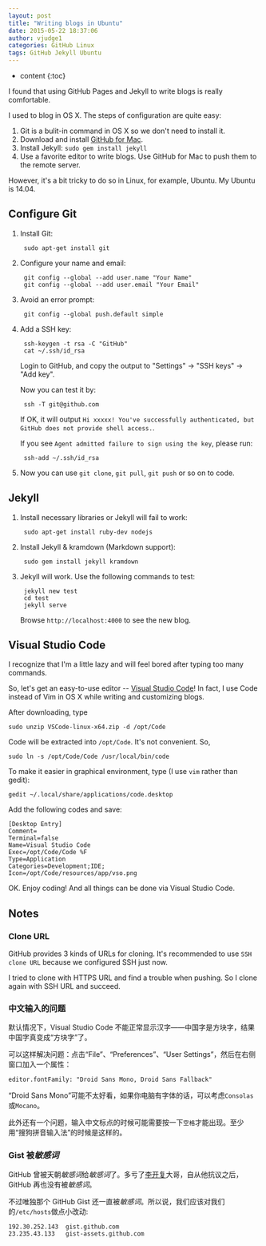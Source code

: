 ```yaml
---
layout: post
title: "Writing blogs in Ubuntu"
date: 2015-05-22 18:37:06
author: vjudge1
categories: GitHub Linux
tags: GitHub Jekyll Ubuntu
---
```


* content
{:toc}

I found that using GitHub Pages and Jekyll to write blogs is really comfortable.

I used to blog in OS X. The steps of configuration are quite easy:

1. Git is a bulit-in command in OS X so we don't need to install it.
2. Download and install [GitHub for Mac](https://mac.github.com).
3. Install Jekyll: `sudo gem install jekyll`
4. Use a favorite editor to write blogs. Use GitHub for Mac to push them to the remote server.

However, it's a bit tricky to do so in Linux, for example, Ubuntu. My Ubuntu is 14.04.





## Configure Git

1. Install Git:

		sudo apt-get install git

2. Configure your name and email:

		git config --global --add user.name "Your Name"
		git config --global --add user.email "Your Email"

3. Avoid an error prompt:

		git config --global push.default simple

4. Add a SSH key:

		ssh-keygen -t rsa -C "GitHub"
		cat ~/.ssh/id_rsa

	Login to GitHub, and copy the output to "Settings" -> "SSH keys" -> "Add key".

	Now you can test it by:

		ssh -T git@github.com

	If OK, it will output `Hi xxxxx! You've successfully authenticated, but GitHub does not provide shell access.`.

	If you see `Agent admitted failure to sign using the key`, please run:

		ssh-add ~/.ssh/id_rsa

5. Now you can use `git clone`, `git pull`, `git push` or so on to code.

## Jekyll

1. Install necessary libraries or Jekyll will fail to work:

		sudo apt-get install ruby-dev nodejs

2. Install Jekyll & kramdown (Markdown support):

		sudo gem install jekyll kramdown

3. Jekyll will work. Use the following commands to test:

		jekyll new test
		cd test
		jekyll serve

	Browse `http://localhost:4000` to see the new blog.

## Visual Studio Code

I recognize that I'm a little lazy and will feel bored after typing too many commands.

So, let's get an easy-to-use editor -- [Visual Studio Code](https://code.visualstudio.com)! In fact, I use Code instead of Vim in OS X while writing and customizing blogs.

After downloading, type

	sudo unzip VSCode-linux-x64.zip -d /opt/Code

Code will be extracted into `/opt/Code`. It's not convenient. So,

	sudo ln -s /opt/Code/Code /usr/local/bin/code

To make it easier in graphical environment, type (I use `vim` rather than gedit):

	gedit ~/.local/share/applications/code.desktop

Add the following codes and save:

	[Desktop Entry]
	Comment=
	Terminal=false
	Name=Visual Studio Code
	Exec=/opt/Code/Code %F
	Type=Application
	Categories=Development;IDE;
	Icon=/opt/Code/resources/app/vso.png

OK. Enjoy coding! And all things can be done via Visual Studio Code.

## Notes

### Clone URL

GitHub provides 3 kinds of URLs for cloning. It's recommended to use `SSH clone URL` because we configured SSH just now.

I tried to clone with HTTPS URL and find a trouble when pushing. So I clone again with SSH URL and succeed.

### 中文输入的问题

默认情况下，Visual Studio Code 不能正常显示汉字——中国字是方块字，结果中国字真变成“方块字”了。

可以这样解决问题：点击“File”、“Preferences”、“User Settings”，然后在右侧窗口加入一个属性：

	editor.fontFamily: "Droid Sans Mono, Droid Sans Fallback"

“Droid Sans Mono”可能不太好看，如果你电脑有字体的话，可以考虑`Consolas`或`Mocano`。

此外还有一个问题，输入中文标点的时候可能需要按一下`空格`才能出现。至少用“搜狗拼音输入法”的时候是这样的。

### Gist 被*敏感词*

GitHub 曾被天朝*敏感词*给*敏感词*了。多亏了[李开复](http://weibo.com/kaifulee?stat_date=201301&page=4)大哥，自从他抗议之后，GitHub 再也没有被*敏感词*。

不过唯独那个 GitHub Gist 还一直被*敏感词*。所以说，我们应该对我们的`/etc/hosts`做点小改动:

	192.30.252.143	gist.github.com
	23.235.43.133	gist-assets.github.com
